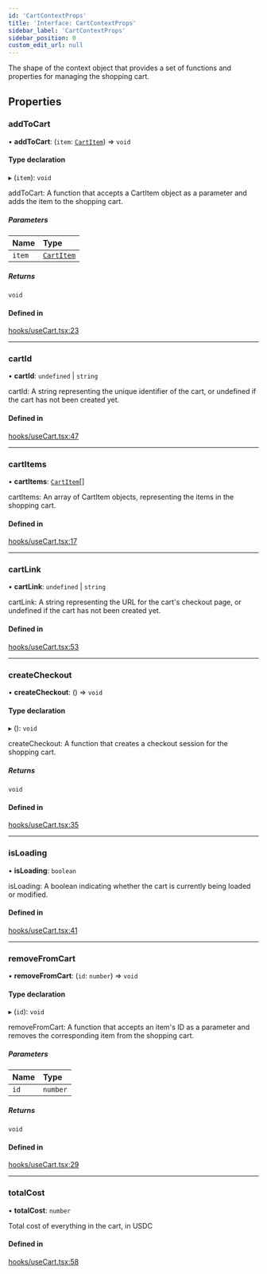 ```yaml
---
id: 'CartContextProps'
title: 'Interface: CartContextProps'
sidebar_label: 'CartContextProps'
sidebar_position: 0
custom_edit_url: null
---
```


The shape of the context object that provides a set of functions and properties
for managing the shopping cart.

## Properties

### addToCart

• **addToCart**: (`item`: [`CartItem`](CartItem.md)) => `void`

#### Type declaration

▸ (`item`): `void`

addToCart: A function that accepts a CartItem object as a parameter
and adds the item to the shopping cart.

##### Parameters

| Name   | Type                      |
| :----- | :------------------------ |
| `item` | [`CartItem`](CartItem.md) |

##### Returns

`void`

#### Defined in

[hooks/useCart.tsx:23](https://github.com/Project-Krypto/ReactPayVault/blob/208ee24/src/lib/hooks/useCart.tsx#L23)

---

### cartId

• **cartId**: `undefined` \| `string`

cartId: A string representing the unique identifier of the cart,
or undefined if the cart has not been created yet.

#### Defined in

[hooks/useCart.tsx:47](https://github.com/Project-Krypto/ReactPayVault/blob/208ee24/src/lib/hooks/useCart.tsx#L47)

---

### cartItems

• **cartItems**: [`CartItem`](CartItem.md)[]

cartItems: An array of CartItem objects, representing the items
in the shopping cart.

#### Defined in

[hooks/useCart.tsx:17](https://github.com/Project-Krypto/ReactPayVault/blob/208ee24/src/lib/hooks/useCart.tsx#L17)

---

### cartLink

• **cartLink**: `undefined` \| `string`

cartLink: A string representing the URL for the cart's checkout
page, or undefined if the cart has not been created yet.

#### Defined in

[hooks/useCart.tsx:53](https://github.com/Project-Krypto/ReactPayVault/blob/208ee24/src/lib/hooks/useCart.tsx#L53)

---

### createCheckout

• **createCheckout**: () => `void`

#### Type declaration

▸ (): `void`

createCheckout: A function that creates a checkout session for
the shopping cart.

##### Returns

`void`

#### Defined in

[hooks/useCart.tsx:35](https://github.com/Project-Krypto/ReactPayVault/blob/208ee24/src/lib/hooks/useCart.tsx#L35)

---

### isLoading

• **isLoading**: `boolean`

isLoading: A boolean indicating whether the cart is currently
being loaded or modified.

#### Defined in

[hooks/useCart.tsx:41](https://github.com/Project-Krypto/ReactPayVault/blob/208ee24/src/lib/hooks/useCart.tsx#L41)

---

### removeFromCart

• **removeFromCart**: (`id`: `number`) => `void`

#### Type declaration

▸ (`id`): `void`

removeFromCart: A function that accepts an item's ID as a parameter
and removes the corresponding item from the shopping cart.

##### Parameters

| Name | Type     |
| :--- | :------- |
| `id` | `number` |

##### Returns

`void`

#### Defined in

[hooks/useCart.tsx:29](https://github.com/Project-Krypto/ReactPayVault/blob/208ee24/src/lib/hooks/useCart.tsx#L29)

---

### totalCost

• **totalCost**: `number`

Total cost of everything in the cart, in USDC

#### Defined in

[hooks/useCart.tsx:58](https://github.com/Project-Krypto/ReactPayVault/blob/208ee24/src/lib/hooks/useCart.tsx#L58)
